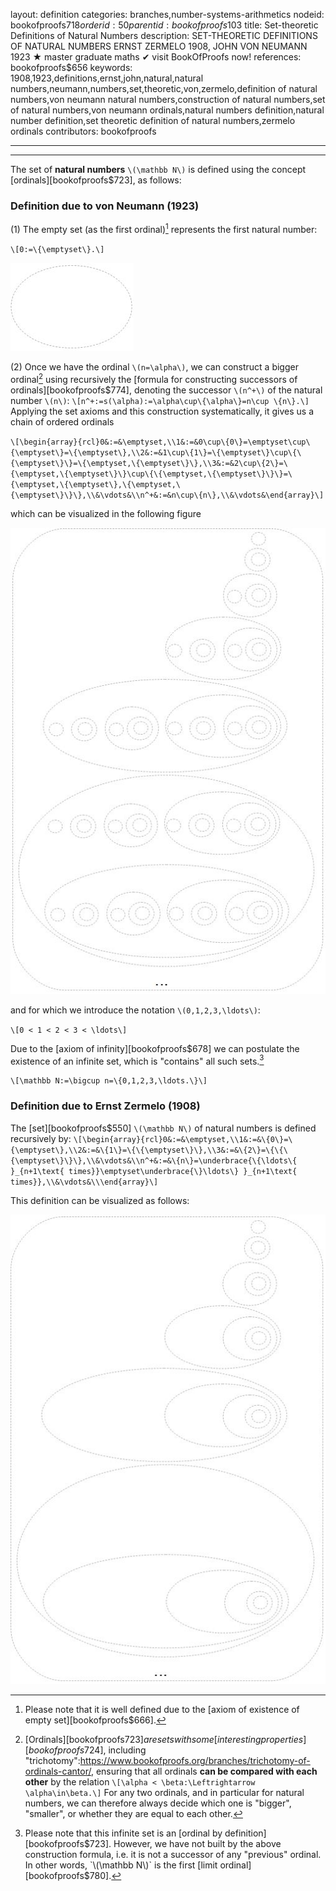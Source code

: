 layout: definition
categories: branches,number-systems-arithmetics
nodeid: bookofproofs$718
orderid: 50
parentid: bookofproofs$103
title: Set-theoretic Definitions of Natural Numbers
description: SET-THEORETIC DEFINITIONS OF NATURAL NUMBERS ERNST ZERMELO 1908, JOHN VON NEUMANN 1923 &#9733; master graduate maths &#10004; visit BookOfProofs now!
references: bookofproofs$656
keywords: 1908,1923,definitions,ernst,john,natural,natural numbers,neumann,numbers,set,theoretic,von,zermelo,definition of natural numbers,von neumann natural numbers,construction of natural numbers,set of natural numbers,von neumann ordinals,natural numbers definition,natural number definition,set theoretic definition of natural numbers,zermelo ordinals
contributors: bookofproofs


---


---

The set of **natural numbers** `\(\mathbb N\)` is defined using the concept [ordinals][bookofproofs$723], as follows:

### Definition due to von Neumann (1923)

(1) The empty set (as the first ordinal)[^1] represents the first natural number:

`\[0:=\{\emptyset\}.\]`


![axiom2](https://github.com/bookofproofs/bookofproofs.github.io/blob/main/_sources/_assets/images/examples/axiom2.jpg?raw=true)


(2) Once we have the ordinal `\(n=\alpha\)`, we can construct a bigger ordinal[^2] using recursively the [formula for constructing successors of ordinals][bookofproofs$774], denoting the successor `\(n^+\)` of the natural number `\(n\)`:
`\[n^+:=s(\alpha):=\alpha\cup\{\alpha\}=n\cup \{n\}.\]`
Applying the set axioms and this construction systematically, it gives us a chain of ordered ordinals 

`\[\begin{array}{rcl}0&:=&\emptyset,\\1&:=&0\cup\{0\}=\emptyset\cup\{\emptyset\}=\{\emptyset\},\\2&:=&1\cup\{1\}=\{\emptyset\}\cup\{\{\emptyset\}\}=\{\emptyset,\{\emptyset\}\},\\3&:=&2\cup\{2\}=\{\emptyset,\{\emptyset\}\}\cup\{\{\emptyset,\{\emptyset\}\}\}=\{\emptyset,\{\emptyset\},\{\emptyset,\{\emptyset\}\}\},\\&\vdots&\\n^+&:=&n\cup\{n\},\\&\vdots&\end{array}\]`

which can be visualized in the following figure


![axiom8](https://github.com/bookofproofs/bookofproofs.github.io/blob/main/_sources/_assets/images/examples/axiom8.jpg?raw=true)


and for which we introduce the notation `\(0,1,2,3,\ldots\)`:

`\[0 < 1 < 2 < 3 < \ldots\]`

Due to the [axiom of infinity][bookofproofs$678] we can postulate the existence of an infinite set, which is "contains" all such sets.[^3] 

`\[\mathbb N:=\bigcup n=\{0,1,2,3,\ldots.\}\]`


[^1]: Please note that it is well defined due to the [axiom of existence of empty set][bookofproofs$666].
[^2]: [Ordinals][bookofproofs$723] are sets with some [interesting properties][bookofproofs$724], including "trichotomy":https://www.bookofproofs.org/branches/trichotomy-of-ordinals-cantor/, ensuring that all ordinals __can be compared with each other__ by the relation 
`\[\alpha < \beta:\Leftrightarrow \alpha\in\beta.\]`
For any two ordinals, and in particular for natural numbers, we can therefore always decide which one is "bigger", "smaller", or whether they are equal to each other.


[^3]: Please note that this infinite set is an [ordinal by definition][bookofproofs$723]. However, we have not built by the above construction formula, i.e. it is not a successor of any "previous" ordinal. 
In other words, `\(\mathbb N\)` is the first [limit ordinal][bookofproofs$780].
### Definition due to Ernst Zermelo (1908)

The [set][bookofproofs$550] `\(\mathbb N\)` of natural numbers is defined recursively by: `\[\begin{array}{rcl}0&:=&\emptyset,\\1&:=&\{0\}=\{\emptyset\},\\2&:=&\{1\}=\{\{\emptyset\}\},\\3&:=&\{2\}=\{\{\{\emptyset\}\}\},\\&\vdots&\\n^+&:=&\{n\}=\underbrace{\{\ldots\{ }_{n+1\text{ times}}\emptyset\underbrace{\}\ldots\} }_{n+1\text{ times}},\\&\vdots&\\\end{array}\]`

This definition can be visualized as follows:


![axiom8_1](https://github.com/bookofproofs/bookofproofs.github.io/blob/main/_sources/_assets/images/examples/axiom8_1.jpg?raw=true)

